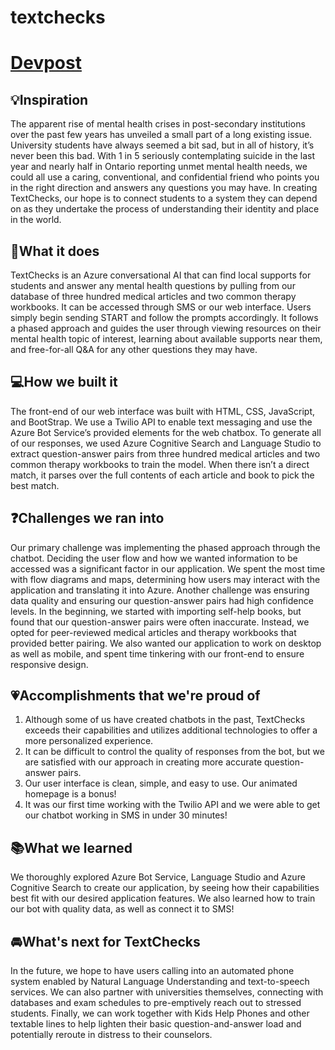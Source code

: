 # textchecks
# <a href="https://devpost.com/software/textchecks">Devpost</a>

## 💡**Inspiration**
The apparent rise of mental health crises in post-secondary institutions over the past few years has unveiled a small part of a long existing issue. University students have always seemed a bit sad, but in all of history, it’s never been this bad. With 1 in 5 seriously contemplating suicide in the last year and nearly half in Ontario reporting unmet mental health needs, we could all use a caring, conventional, and confidential friend who points you in the right direction and answers any questions you may have. In creating TextChecks, our hope is to connect students to a system they can depend on as they undertake the process of understanding their identity and place in the world.

## 🧠**What it does**
TextChecks is an Azure conversational AI that can find local supports for students and answer any mental health questions by pulling from our database of three hundred medical articles and two common therapy workbooks. It can be accessed through SMS or our web interface. Users simply begin sending START and follow the prompts accordingly. It follows a phased approach and guides the user through viewing resources on their mental health topic of interest, learning about available supports near them, and free-for-all Q&A for any other questions they may have.

## 💻**How we built it**
The front-end of our web interface was built with HTML, CSS, JavaScript, and BootStrap. We use a Twilio API to enable text messaging and use the Azure Bot Service’s provided elements for the web chatbox. To generate all of our responses, we used Azure Cognitive Search and Language Studio to extract question-answer pairs from three hundred medical articles and two common therapy workbooks to train the model. When there isn’t a direct match, it parses over the full contents of each article and book to pick the best match. 

## ❓**Challenges we ran into**
Our primary challenge was implementing the phased approach through the chatbot. Deciding the user flow and how we wanted information to be accessed was a significant factor in our application. We spent the most time with flow diagrams and maps, determining how users may interact with the application and translating it into Azure. Another challenge was ensuring data quality and ensuring our question-answer pairs had high confidence levels. In the beginning, we started with importing self-help books, but found that our question-answer pairs were often inaccurate. Instead, we opted for peer-reviewed medical articles and therapy workbooks that provided better pairing. We also wanted our application to work on desktop as well as mobile, and spent time tinkering with our front-end to ensure responsive design.

## 💗**Accomplishments that we're proud of**
1. Although some of us have created chatbots in the past, TextChecks exceeds their capabilities and utilizes additional technologies to offer a more personalized experience. 
2. It can be difficult to control the quality of responses from the bot, but we are satisfied with our approach in creating more accurate question-answer pairs.
3. Our user interface is clean, simple, and easy to use. Our animated homepage is a bonus!
4. It was our first time working with the Twilio API and we were able to get our chatbot working in SMS in under 30 minutes!

## 📚**What we learned**
We thoroughly explored Azure Bot Service, Language Studio and Azure Cognitive Search to create our application, by seeing how their capabilities best fit with our desired application features. We also learned how to train our bot with quality data, as well as connect it to SMS!

## 🚘**What's next for TextChecks**
In the future, we hope to have users calling into an automated phone system enabled by Natural Language Understanding and text-to-speech services. We can also partner with universities themselves, connecting with databases and exam schedules to pre-emptively reach out to stressed students. Finally, we can work together with Kids Help Phones and other textable lines to help lighten their basic question-and-answer load and potentially reroute in distress to their counselors. 
